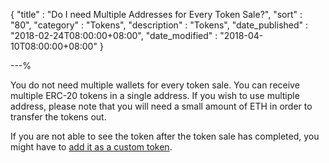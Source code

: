 {
"title"       : "Do I need Multiple Addresses for Every Token Sale?",
"sort"        : "80",
"category"    : "Tokens",
"description" : "Tokens",
"date_published" : "2018-02-24T08:00:00+08:00",
"date_modified"  : "2018-04-10T08:00:00+08:00"
}

---%

You do not need multiple wallets for every token sale. You can receive multiple ERC-20 tokens in a single address. If you wish to use multiple address, please note that you will need a small amount of ETH in order to transfer the tokens out.

If you are not able to see the token after the token sale has completed, you might have to [add it as a custom token](https://support.ethereumcommonwealth.io/tokens/adding-new-token-and-sending-custom-tokens.html).
